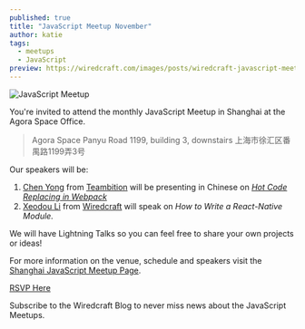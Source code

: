 ```yaml
---
published: true
title: "JavaScript Meetup November"
author: katie
tags:
  - meetups
  - JavaScript
preview: https://wiredcraft.com/images/posts/wiredcraft-javascript-meetup.jpeg
---
```


![JavaScript Meetup](https://wiredcraft.com/images/posts/wiredcraft-javascript-meetup.jpeg)

You're invited to attend the monthly JavaScript Meetup in Shanghai at the Agora Space Office.

> Agora Space
> Panyu Road 1199, building 3, downstairs
> 上海市徐汇区番禺路1199弄3号

Our speakers will be:

1. [Chen Yong](https://github.com/jiyinyiyong) from [Teambition](https://www.teambition.com/) will be presenting in Chinese on *[Hot Code Replacing in Webpack](http://segmentfault.com/blog/jiyinyiyong)*  
2. [Xeodou Li](https://github.com/xeodou) from [Wiredcraft](https://wiredcraft.com/about) will speak on *How to Write a React-Native Module.*

<!-- more -->

We will have Lightning Talks so you can feel free to share your own projects or ideas!

For more information on the venue, schedule and speakers visit the [Shanghai JavaScript Meetup Page](http://www.meetup.com/Shanghai-JavaScript-Meetup/events/223959054/).

<a href='http://www.meetup.com/Shanghai-JavaScript-Meetup/events/223959054/' class='button'>RSVP Here</a>

Subscribe to the Wiredcraft Blog to never miss news about the JavaScript Meetups.  
